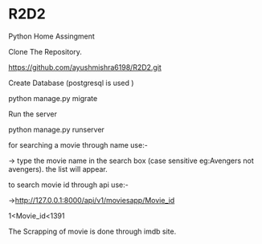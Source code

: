 # R2D2
Python Home Assingment

Clone The Repository.

https://github.com/ayushmishra6198/R2D2.git

Create Database (postgresql is used )

python manage.py migrate

Run the server 

python manage.py runserver


for searching a movie through name use:-

-> type the movie name in the search box (case sensitive eg:Avengers not avengers). the list will appear.

to search movie id through api use:-

->http://127.0.0.1:8000/api/v1/moviesapp/Movie_id



1<Movie_id<1391






The Scrapping of movie is done through imdb site.
